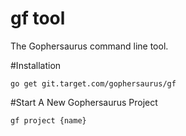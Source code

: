 gf tool
==

The Gophersaurus command line tool.

#Installation

`go get git.target.com/gophersaurus/gf`

#Start A New Gophersaurus Project

`gf project {name}`
